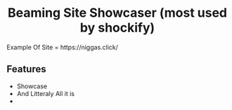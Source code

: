 <h1 align="center">
  Beaming Site Showcaser (most used by shockify)
</h1>
Example Of Site = https://niggas.click/
</div>

## Features

- Showcase
- And Litteraly All it is
- </div>

